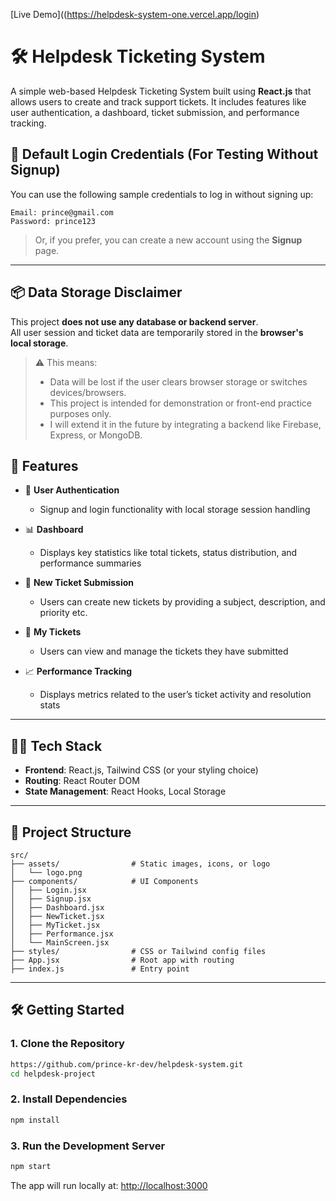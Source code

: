 [Live Demo]((https://helpdesk-system-one.vercel.app/login)

# 🛠️ Helpdesk Ticketing System

A simple web-based Helpdesk Ticketing System built using **React.js** that allows users to create and track support tickets. It includes features like user authentication, a dashboard, ticket submission, and performance tracking.

## 🔐 Default Login Credentials (For Testing Without Signup)

You can use the following sample credentials to log in without signing up:

```
Email: prince@gmail.com  
Password: prince123
```

> Or, if you prefer, you can create a new account using the **Signup** page.


---
## 📦 Data Storage Disclaimer

This project **does not use any database or backend server**.  
All user session and ticket data are temporarily stored in the **browser's local storage**.

> ⚠️ This means:
> - Data will be lost if the user clears browser storage or switches devices/browsers.
> - This project is intended for demonstration or front-end practice purposes only.
> - I will extend it in the future by integrating a backend like Firebase, Express, or MongoDB.


## 🚀 Features

- 🔐 **User Authentication**  
  - Signup and login functionality with local storage session handling

- 📊 **Dashboard**  
  - Displays key statistics like total tickets, status distribution, and performance summaries

- 📝 **New Ticket Submission**  
  - Users can create new tickets by providing a subject, description, and priority etc.

- 📁 **My Tickets**  
  - Users can view and manage the tickets they have submitted

- 📈 **Performance Tracking**  
  - Displays metrics related to the user’s ticket activity and resolution stats

---

## 🧑‍💻 Tech Stack

- **Frontend**: React.js, Tailwind CSS (or your styling choice)
- **Routing**: React Router DOM
- **State Management**: React Hooks, Local Storage

---

## 📂 Project Structure

```
src/
├── assets/                # Static images, icons, or logo
│   └── logo.png
├── components/            # UI Components
│   ├── Login.jsx
│   ├── Signup.jsx
│   ├── Dashboard.jsx
│   ├── NewTicket.jsx
│   ├── MyTicket.jsx
│   ├── Performance.jsx
│   └── MainScreen.jsx
├── styles/                # CSS or Tailwind config files
├── App.jsx                # Root app with routing
├── index.js               # Entry point
```


---

## 🛠️ Getting Started

### 1. Clone the Repository

```bash
https://github.com/prince-kr-dev/helpdesk-system.git
cd helpdesk-project
```

### 2. Install Dependencies

```bash
npm install
```

### 3. Run the Development Server

```bash
npm start
```

The app will run locally at: [http://localhost:3000](http://localhost:3000)
